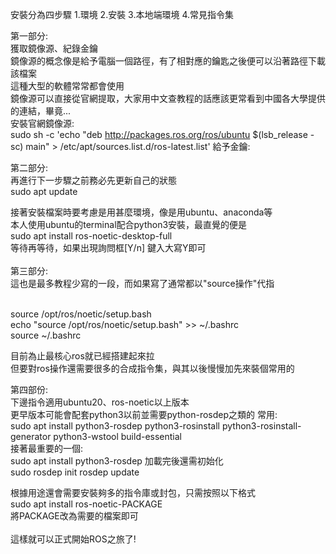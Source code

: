 安裝分為四步驟
1.環境 2.安裝 3.本地端環境 4.常見指令集

第一部分:<br>
獲取鏡像源、紀錄金鑰<br>
鏡像源的概念像是給予電腦一個路徑，有了相對應的鑰匙之後便可以沿著路徑下載該檔案<br>
這種大型的軟體常常都會使用<br>
鏡像源可以直接從官網提取，大家用中文查教程的話應該更常看到中國各大學提供的連結，畢竟...<br>
安裝官網鏡像源:<br>
sudo sh -c 'echo "deb http://packages.ros.org/ros/ubuntu $(lsb_release -sc) main" > /etc/apt/sources.list.d/ros-latest.list'
給予金鑰:<br>


第二部分:<br>
再進行下一步驟之前務必先更新自己的狀態<br>
sudo apt update<br>

接著安裝檔案時要考慮是用甚麼環境，像是用ubuntu、anaconda等<br>
本人使用ubuntu的terminal配合python3安裝，最直覺的便是<br>
sudo apt install ros-noetic-desktop-full<br>
等待再等待，如果出現詢問框[Y/n]  鍵入大寫Y即可<br>
<br>
第三部分:<br>
這也是最多教程少寫的一段，而如果寫了通常都以"source操作"代指<br><br>

source /opt/ros/noetic/setup.bash<br>
echo "source /opt/ros/noetic/setup.bash" >> ~/.bashrc<br>
source ~/.bashrc<br>

目前為止最核心ros就已經搭建起來拉<br>
但要對ros操作還需要很多的合成指令集，與其以後慢慢加先來裝個常用的<br>

第四部份:<br>
下邊指令適用ubuntu20、ros-noetic以上版本<br>
更早版本可能會配套python3以前並需要python-rosdep之類的
常用:<br>
sudo apt install python3-rosdep python3-rosinstall python3-rosinstall-generator python3-wstool build-essential
<br>
接著最重要的一個:<br>
sudo apt install python3-rosdep
加載完後還需初始化<br>
sudo rosdep init
rosdep update

根據用途還會需要安裝夠多的指令庫或封包，只需按照以下格式<br>
sudo apt install ros-noetic-PACKAGE<br>
將PACKAGE改為需要的檔案即可<br>
<br>
這樣就可以正式開始ROS之旅了!<br>

